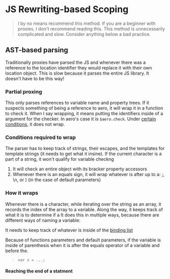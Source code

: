 # JS Rewriting-based Scoping

> I by no means recommend this method. If you are a beginner with proxies, I don't recommend reading this. This method is unnecessarily complicated and slow. Consider anything below a bad practice.

## AST-based parsing

Traditionally proxies have parsed the JS and whenever there was a reference to the location identifier they would replace it with their own location object. This is slow because it parses the entire JS library. It doesn't have to be this way!

### Partial proxing

This only parses references to variable name and property trees. If it suspects something of being a reference to aero, it will wrap it in a function to check it. When I say wrapping, it means putting the identifiers inside of a argument for the checker. In aero's case it is `$aero.check`. Under [certain conditions](#conditions-required-to-wrap), it does not wrap.

### Conditions required to wrap

The parser has to keep track of strings, their escapes, and the templates for template strings (it needs to get what it insine). If the current character is a part of a string, it won't qualify for variable checkng

1. It will check an entire object with its bracker property accessors
2. Whenever there is an equals sign, it will wrap whatever is after up to a: ;, \n, or ) (in the case of default parameters)

### How it wraps

Whenever there is a character, while iterating over the string as an array, it records the index of the array to a variable.
Along the way, it keeps track of what it is to determine if a It does this in multiple ways, because there are different ways of naming a variable:

It needs to keep track of whatever is inside of the [binding list]()

Because of functions parameters and default parameters, if the variable is inside of parenthesis when it is after the equals operator of a variable and before the.

> `var x = ...;`

#### Reaching the end of a statment
